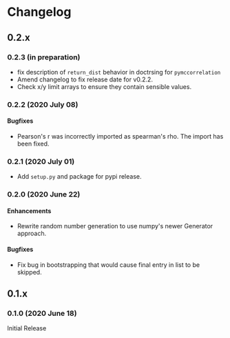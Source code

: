 # Changelog

## 0.2.x

### 0.2.3 (in preparation)

- fix description of `return_dist` behavior in doctrsing for `pymccorrelation`
- Amend changelog to fix release date for v0.2.2.
- Check x/y limit arrays to ensure they contain sensible values.

### 0.2.2 (2020 July 08)

#### Bugfixes

- Pearson's r was incorrectly imported as spearman's rho. The import has been fixed.

### 0.2.1 (2020 July 01)

- Add `setup.py` and package for pypi release.

### 0.2.0 (2020 June 22)

#### Enhancements

- Rewrite random number generation to use numpy's newer Generator approach.

#### Bugfixes

- Fix bug in bootstrapping that would cause final entry in list to be skipped.

## 0.1.x

### 0.1.0 (2020 June 18)

Initial Release
